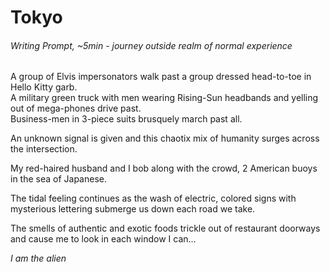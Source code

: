 # Tokyo
###### Writing Prompt, ~5min - journey outside realm of normal experience

A group of Elvis impersonators walk past a group dressed head-to-toe in Hello Kitty garb.  
A military green truck with men wearing Rising-Sun headbands and yelling out of mega-phones drive past.  
Business-men in 3-piece suits brusquely march past all.

An unknown signal is given and this chaotix mix of humanity surges across the intersection.

My red-haired husband and I bob along with the crowd, 2 American buoys in the sea of Japanese.

The tidal feeling continues as the wash of electric, colored signs with mysterious lettering submerge us down each road we take.

The smells of authentic and exotic foods trickle out of restaurant doorways and cause me to look in each window I can...

*I am the alien*

